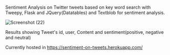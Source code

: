 Sentiment Analysis on Twitter tweets based on key word search with Tweepy, Flask and JQuery(Datatables) and Textblob for sentiment analysis.

![Screenshot (22)](https://user-images.githubusercontent.com/116181465/204816723-7c5ff230-f6f9-4add-8fc7-0e3d94b3d19a.png)

Results showing Tweet's id, user, Content and sentiment(positive, negative and neutral)

Currently hosted in https://sentiment-on-tweets.herokuapp.com/
